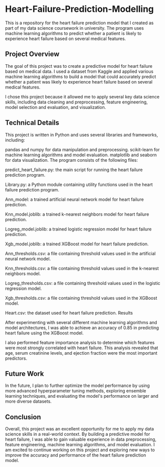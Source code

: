 # Heart-Failure-Prediction-Modelling

This is a repository for the heart failure prediction model that I created as part of my data science coursework in university. The program uses machine learning algorithms to predict whether a patient is likely to experience heart failure based on several medical features.

## Project Overview

The goal of this project was to create a predictive model for heart failure based on medical data. I used a dataset from Kaggle and applied various machine learning algorithms to build a model that could accurately predict whether a patient was likely to experience heart failure based on several medical features.

I chose this project because it allowed me to apply several key data science skills, including data cleaning and preprocessing, feature engineering, model selection and evaluation, and visualization.

## Technical Details

This project is written in Python and uses several libraries and frameworks, including:

pandas and numpy for data manipulation and preprocessing.
scikit-learn for machine learning algorithms and model evaluation.
matplotlib and seaborn for data visualization.
The program consists of the following files:

predict_heart_failure.py: the main script for running the heart failure prediction program.

Library.py: a Python module containing utility functions used in the heart failure prediction program.

Ann_model: a trained artificial neural network model for heart failure prediction.

Knn_model.joblib: a trained k-nearest neighbors model for heart failure prediction.

Logreg_model.joblib: a trained logistic regression model for heart failure prediction.

Xgb_model.joblib: a trained XGBoost model for heart failure prediction.

Ann_thresholds.csv: a file containing threshold values used in the artificial neural network model.

Knn_thresholds.csv: a file containing threshold values used in the k-nearest neighbors model.

Logreg_thresholds.csv: a file containing threshold values used in the logistic regression model.

Xgb_thresholds.csv: a file containing threshold values used in the XGBoost model.

Heart.csv: the dataset used for heart failure prediction.
Results


After experimenting with several different machine learning algorithms and model architectures, I was able to achieve an accuracy of 0.85 in predicting heart failure using the XGBoost model.

I also performed feature importance analysis to determine which features were most strongly correlated with heart failure. This analysis revealed that age, serum creatinine levels, and ejection fraction were the most important predictors.

## Future Work

In the future, I plan to further optimize the model performance by using more advanced hyperparameter tuning methods, exploring ensemble learning techniques, and evaluating the model's performance on larger and more diverse datasets.

## Conclusion

Overall, this project was an excellent opportunity for me to apply my data science skills in a real-world context. By building a predictive model for heart failure, I was able to gain valuable experience in data preprocessing, feature engineering, machine learning algorithms, and model evaluation. I am excited to continue working on this project and exploring new ways to improve the accuracy and performance of the heart failure prediction model.
